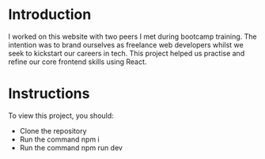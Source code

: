 # Introduction
I worked on this website with two peers I met during bootcamp training. The intention was to brand ourselves as freelance web developers whilst we seek to kickstart our careers in tech. This project helped us practise and refine our core frontend skills using React.

# Instructions
To view this project, you should:
- Clone the repository
- Run the command npm i
- Run the command npm run dev

